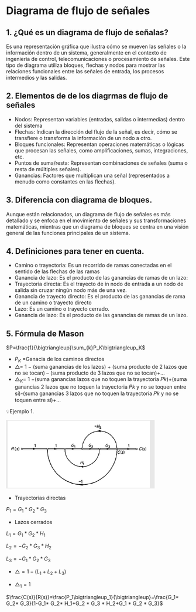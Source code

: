 # Diagrama de flujo de señales

## 1. ¿Qué es un diagrama de flujo de señalas?
Es una representación gráfica que ilustra cómo se mueven las señales o la información dentro de un sistema, generalmente en el contexto de ingeniería de control, telecomunicaciones o procesamiento de señales. Este tipo de diagrama utiliza bloques, flechas y nodos para mostrar las relaciones funcionales entre las señales de entrada, los procesos intermedios y las salidas.

## 2. Elementos de de los diagrmas de flujo de señales

- Nodos: Representan variables (entradas, salidas o intermedias) dentro del sistema
- Flechas: Indican la dirección del flujo de la señal, es decir, cómo se transfiere o transforma la información de un nodo a otro.
- Bloques funcionales: Representan operaciones matemáticas o lógicas que procesan las señales, como amplificaciones, sumas, integraciones, etc.
- Puntos de suma/resta: Representan combinaciones de señales (suma o resta de múltiples señales).
- Ganancias: Factores que multiplican una señal (representados a menudo como constantes en las flechas).

## 3. Diferencia con diagrama de bloques.
Aunque están relacionados, un diagrama de flujo de señales es más detallado y se enfoca en el movimiento de señales y sus transformaciones matemáticas, mientras que un diagrama de bloques se centra en una visión general de las funciones principales de un sistema.

## 4. Definiciones para tener en cuenta.
- Camino o trayectoria: Es un recorrido de ramas conectadas en el sentido de las flechas de las ramas
- Ganancia de lazo: Es el producto de las ganancias de ramas de un lazo:
- Trayectoria directa: Es el trayecto de in nodo de entrada a un nodo de salida sin cruzar ningún nodo más de una vez.
- Ganancia de trayecto directo: Es el producto de las ganancias de rama de un camino o trayecto directo
- Lazo: Es un camino o trayecto cerrado.
- Ganancia de lazo: Es el producto de las ganancias de ramas de un lazo.

## 5. Fórmula de Mason 

$P=\frac{1}{\bigtriangleup}\sum_{k}P_K\bigtriangleup_K$

- $P_K$ =Ganacia de los caminos directos
- $\bigtriangleup$= 1 − (suma ganancias de los lazos) + (suma producto de 2
lazos que no se tocan) – (suma producto de 3 lazos que no se
tocan)+...
- $\bigtriangleup_K$= 1 −(suma ganancias lazos que no toquen la trayectoria
𝑃𝑘)+(suma ganancias 2 lazos que no toquen la trayectoria 𝑃𝑘 y
no se toquen entre sí)-(suma ganancias 3 lazos que no toquen
la trayectoria 𝑃𝑘 y no se toquen entre sí)+…

💡Ejemplo 1.

![](https://github.com/diegavila00/Apuntes/blob/main/TP/fm.png)

- Trayectorias directas

$P_1= G_1* G_2* G_3$

- Lazos cerrados

$L_1=G_1* G_2* H_1$

$L_2= -G_2 * G_3 * H_2$

$L_3= -G_1 * G_2 * G_3$

- $\bigtriangleup= 1-(L_1+L_2+L_3)$

- $\bigtriangleup_1=1$

$\frac{C(s)}{R(s)}=\frac{P_1\bigtriangleup_1}{\bigtriangleup}=\frac{G_1* G_2* G_3}{1-G_1* G_2* H_1+G_2 * G_3 * H_2+G_1 * G_2 * G_3}$



























